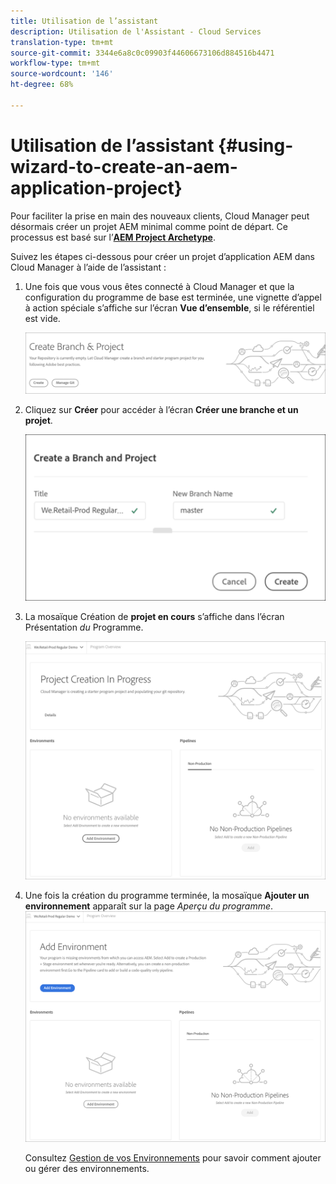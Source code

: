 ```yaml
---
title: Utilisation de l’assistant
description: Utilisation de l'Assistant - Cloud Services
translation-type: tm+mt
source-git-commit: 3344e6a8c0c09903f44606673106d884516b4471
workflow-type: tm+mt
source-wordcount: '146'
ht-degree: 68%

---
```



# Utilisation de l’assistant {#using-wizard-to-create-an-aem-application-project}

Pour faciliter la prise en main des nouveaux clients, Cloud Manager peut désormais créer un projet AEM minimal comme point de départ. Ce processus est basé sur l’[**AEM Project Archetype**](https://github.com/Adobe-Marketing-Cloud/aem-project-archetype).


Suivez les étapes ci-dessous pour créer un projet d’application AEM dans Cloud Manager à l’aide de l’assistant :

1. Une fois que vous vous êtes connecté à Cloud Manager et que la configuration du programme de base est terminée, une vignette d’appel à action spéciale s’affiche sur l’écran **Vue d’ensemble**, si le référentiel est vide.

   ![](assets/create-wizard1.png)

1. Cliquez sur **Créer** pour accéder à l’écran **Créer une branche et un projet**.

   ![](assets/create-wizard2.png)

1. La mosaïque Création de **projet en cours** s’affiche dans l’écran Présentation *du* Programme.

   ![](assets/create-wizard3.png)

1. Une fois la création du programme terminée, la mosaïque **Ajouter un environnement** apparaît sur la page *Aperçu du programme*.
   ![](assets/create-wizard4.png)

   Consultez [Gestion de vos Environnements](/help/implementing/cloud-manager/manage-environments.md) pour savoir comment ajouter ou gérer des environnements.

